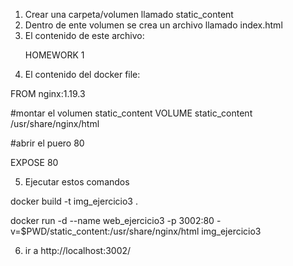1. Crear una carpeta/volumen llamado static_content
2. Dentro de ente volumen se crea un archivo llamado index.html
3. El contenido de este archivo: <p>HOMEWORK 1</p>
4. El contenido del docker file:

FROM nginx:1.19.3

#montar el volumen static_content
VOLUME static_content /usr/share/nginx/html


#abrir el puero 80

EXPOSE 80


5. Ejecutar estos comandos 

docker build -t img_ejercicio3 .

docker run -d  --name web_ejercicio3  -p 3002:80 -v=$PWD/static_content:/usr/share/nginx/html img_ejercicio3

6. ir a http://localhost:3002/   

   
